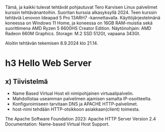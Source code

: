Tämä, ja kaikki tulevat tehtävät pohjautuvat Tero Karvisen Linux palvelimet kurssin tehtävänantoihin. Suoritan kurssia alkasyksyllä 2024.
Teen kurssin tehtäviä Lenovon Ideapad 5 Pro 13ARH7 -kannettavalla. Käyttöjärjestelmänä koneessa on Windows 11 Home, ja koneessa on 16GB RAM-muistia sekä suorittimena AMD Ryzen 5 6600HS Creator Edition. Näytönohjain: AMD Radeon 660M Graphics. Storage: M.2 SSD 512Gt, vapaana 343Gt.

Aloitin tehtävän tekemisen 8.9.2024 klo 21.14.
# h3 Hello Web Server

## x) Tiivistelmä
- Name Based Virtual Host eli nimipohjainen virtuaalipalvelin.
- Mahdollistaa useamman palvelimen ajamisen samalta IP-osoitteelta.
- Konfiguroimiseen tarvitaan DNS ja APACHE HTTP-palvelimet.
- host-nimi tehdään HTTP-otsikkoon asiakkaan(client) toimesta.

The Apache Software Foundation 2023: Apache HTTP Server Version 2.4 Documentation: Name-based Virtual Host Support.
